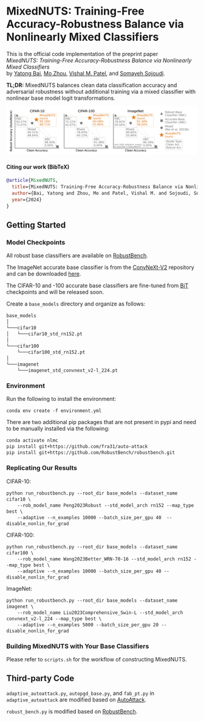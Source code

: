 # MixedNUTS: Training-Free Accuracy-Robustness Balance via Nonlinearly Mixed Classifiers

This is the official code implementation of the preprint paper \
*MixedNUTS: Training-Free Accuracy-Robustness Balance via Nonlinearly Mixed Classifiers* \
by [Yatong Bai](https://bai-yt.github.io), [Mo Zhou](https://cdluminate.github.io), [Vishal M. Patel](https://engineering.jhu.edu/faculty/vishal-patel), and [Somayeh Sojoudi](https://www2.eecs.berkeley.edu/Faculty/Homepages/sojoudi.html).

**TL;DR:** MixedNUTS balances clean data classification accuracy and adversarial robustness without additional training 
via a mixed classifier with nonlinear base model logit transformations.


<img src="main_figure.jpg" alt="MixedNUTS Results" title="Results" width="800"/>


#### Citing our work (BibTeX)

```bibtex
@article{MixedNUTS,
  title={MixedNUTS: Training-Free Accuracy-Robustness Balance via Nonlinearly Mixed Classifiers},
  author={Bai, Yatong and Zhou, Mo and Patel, Vishal M. and Sojoudi, Somayeh},
  year={2024}
}
```


## Getting Started

### Model Checkpoints

All robust base classifiers are available on [RobustBench](https://robustbench.github.io).

The ImageNet accurate base classifier is from 
the [ConvNeXt-V2](https://github.com/facebookresearch/ConvNeXt-V2) repository and can be downloaded
[here](https://dl.fbaipublicfiles.com/convnext/convnextv2/im22k/convnextv2_large_22k_224_ema.pt).

The CIFAR-10 and -100 accurate base classifiers are fine-tuned from 
[BiT](https://github.com/google-research/big_transfer) checkpoints and will be released soon.

Create a `base_models` directory and organize as follows:
```
base_models
│
└───cifar10
│   └───cifar10_std_rn152.pt
│   
└───cifar100
    └───cifar100_std_rn152.pt
│   
└───imagenet
    └───imagenet_std_convnext_v2-l_224.pt
```

### Environment

Run the following to install the environment:
```
conda env create -f environment.yml
```

There are two additional pip packages that are not present in pypi and need to be manually installed via the following:

```
conda activate nlmc
pip install git+https://github.com/fra31/auto-attack
pip install git+https://github.com/RobustBench/robustbench.git
```

### Replicating Our Results

CIFAR-10:
```
python run_robustbench.py --root_dir base_models --dataset_name cifar10 \
    --rob_model_name Peng2023Robust --std_model_arch rn152 --map_type best \
    --adaptive --n_examples 10000 --batch_size_per_gpu 40  --disable_nonlin_for_grad
```

CIFAR-100:
```
python run_robustbench.py --root_dir base_models --dataset_name cifar100 \
    --rob_model_name Wang2023Better_WRN-70-16 --std_model_arch rn152 --map_type best \
    --adaptive --n_examples 10000 --batch_size_per_gpu 40 --disable_nonlin_for_grad
```

ImageNet:
```
python run_robustbench.py --root_dir base_models --dataset_name imagenet \
    --rob_model_name Liu2023Comprehensive_Swin-L --std_model_arch convnext_v2-l_224 --map_type best \
    --adaptive --n_examples 5000 --batch_size_per_gpu 20 --disable_nonlin_for_grad
```

### Building MixedNUTS with Your Base Classifiers

Please refer to `scripts.sh` for the workflow of constructing MixedNUTS.


## Third-party Code

`adaptive_autoattack.py`, `autopgd_base.py`, and `fab_pt.py` in `adaptive_autoattack` are modified based on [AutoAttack](https://github.com/fra31/auto-attack).

`robust_bench.py` is modified based on [RobustBench](https://github.com/RobustBench/robustbench).
